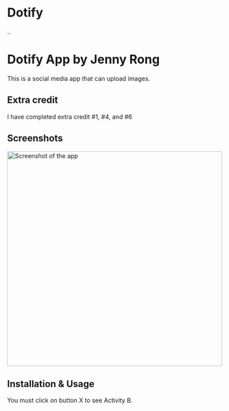 # Dotify
..
# Dotify App by Jenny Rong

This is a social media app that can upload images.

## Extra credit
I have completed extra credit #1, #4, and #6

## Screenshots
<img src="./screenshot1.jpg" alt="Screenshot of the app" height="500" />


## Installation & Usage
You must click on button X to see Activity B.
